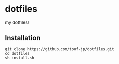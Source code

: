# dotfiles
my dotfiles!

## Installation
```
git clone https://github.com/toof-jp/dotfiles.git
cd dotfiles
sh install.sh
```
